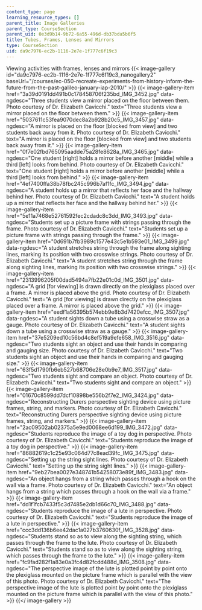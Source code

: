 ```yaml
---
content_type: page
learning_resource_types: []
parent_title: Image Galleries
parent_type: CourseSection
parent_uid: 0e3d9b14-9b72-6a55-496d-db37bda5b6f5
title: Tubes, Frames, Lenses and Mirrors
type: CourseSection
uid: da9c7976-ec2b-1116-2e7e-1f777c6f19c3
---
```


Viewing activities with frames, lenses and mirrors
{{< image-gallery id="da9c7976-ec2b-1116-2e7e-1f777c6f19c3_nanogallery2" baseUrl="/courses/ec-050-recreate-experiments-from-history-inform-the-future-from-the-past-galileo-january-iap-2010/" >}}
{{< image-gallery-item href="3a39d0191dd491b0c178458706f235bd_IMG_3452.jpg" data-ngdesc="Three students view a mirror placed on the floor between them. Photo courtesy of Dr. Elizabeth Cavicchi." text="Three students view a mirror placed on the floor between them." >}}
{{< image-gallery-item href="5037611c53fea9070dec8a2b928b20c5_IMG_3457.jpg" data-ngdesc="A mirror is placed on the floor \[blocked from view\] and two students back away from it. Photo courtesy of Dr. Elizabeth Cavicchi." text="A mirror is placed on the floor \[blocked from view\] and two students back away from it." >}}
{{< image-gallery-item href="0f7e02fbd765095aadde75a28fe8628a_IMG_3465.jpg" data-ngdesc="One student \[right\] holds a mirror before another \[middle\] while a third \[left\] looks from behind. Photo courtesy of Dr. Elizabeth Cavicchi." text="One student \[right\] holds a mirror before another \[middle\] while a third \[left\] looks from behind." >}}
{{< image-gallery-item href="4ef7400ffa38b78fbc245c996b7af1fc_IMG_3494.jpg" data-ngdesc="A student holds up a mirror that reflects her face and the hallway behind her. Photo courtesy of Dr. Elizabeth Cavicchi." text="A student holds up a mirror that reflects her face and the hallway behind her." >}}
{{< image-gallery-item href="5e11a7468e52761592fec2cdadc8c3dd_IMG_3493.jpg" data-ngdesc="Students set up a picture frame with strings passing through the frame. Photo courtesy of Dr. Elizabeth Cavicchi." text="Students set up a picture frame with strings passing through the frame." >}}
{{< image-gallery-item href="0d691b7fb3989c1577e43c5e1b593e01_IMG_3499.jpg" data-ngdesc="A student stretches string through the frame along sighting lines, marking its position with two crosswise strings. Photo courtesy of Dr. Elizabeth Cavicchi." text="A student stretches string through the frame along sighting lines, marking its position with two crosswise strings." >}}
{{< image-gallery-item href="2313996205f00dad5494a7fb22e01c0d_IMG_3501.jpg" data-ngdesc="A grid \[for viewing\] is drawn directly on the plexiglass placed over a frame. A mirror is placed above the grid. Photo courtesy of Dr. Elizabeth Cavicchi." text="A grid \[for viewing\] is drawn directly on the plexiglass placed over a frame. A mirror is placed above the grid." >}}
{{< image-gallery-item href="eedf1a56395b574ebb9e8b3d7420efcc_IMG_3507.jpg" data-ngdesc="A student sights down a tube using a crosswise straw as a gauge. Photo courtesy of Dr. Elizabeth Cavicchi." text="A student sights down a tube using a crosswise straw as a gauge." >}}
{{< image-gallery-item href="37e5209ed10c56bd4c8ef519a9efe658_IMG_3516.jpg" data-ngdesc="Two students sight an object and use their hands in comparing and gauging size. Photo courtesy of Dr. Elizabeth Cavicchi." text="Two students sight an object and use their hands in comparing and gauging size." >}}
{{< image-gallery-item href="63f5d1790fb6eb527b68706e28e0b9e7_IMG_3517.jpg" data-ngdesc="Two students sight and compare an object. Photo courtesy of Dr. Elizabeth Cavicchi." text="Two students sight and compare an object." >}}
{{< image-gallery-item href="01670c8599dd7dcf10898be556b2f7e2_IMG_3424.jpg" data-ngdesc="Reconstructing Durers perspective sighting device using picture frames, string, and markers. Photo courtesy of Dr. Elizabeth Cavicchi." text="Reconstructing Durers perspective sighting device using picture frames, string, and markers." >}}
{{< image-gallery-item href="2ac09502ab02375a5e9ed0068ee6d199_IMG_3472.jpg" data-ngdesc="Students reproduce the image of a toy dog in perspective. Photo courtesy of Dr. Elizabeth Cavicchi." text="Students reproduce the image of a toy dog in perspective." >}}
{{< image-gallery-item href="86882619c1c25e93c064d77c8ead39fc_IMG_3475.jpg" data-ngdesc="Setting up the string sight lines. Photo courtesy of Dr. Elizabeth Cavicchi." text="Setting up the string sight lines." >}}
{{< image-gallery-item href="9eb27bea0027e348741b54258073e89f_IMG_3483.jpg" data-ngdesc="An object hangs from a string which passes through a hook on the wall via a frame. Photo courtesy of Dr. Elizabeth Cavicchi." text="An object hangs from a string which passes through a hook on the wall via a frame." >}}
{{< image-gallery-item href="dd1f1fcb7433f5c3d7485e2db1d66c70_IMG_3488.jpg" data-ngdesc="Students reproduce the image of a lute in perspective. Photo courtesy of Dr. Elizabeth Cavicchi." text="Students reproduce the image of a lute in perspective." >}}
{{< image-gallery-item href="ccc3dd136b6ee42dac1a027b3760630f_IMG_3528.jpg" data-ngdesc="Students stand so as to view along the sighting string, which passes through the frame to the lute. Photo courtesy of Dr. Elizabeth Cavicchi." text="Students stand so as to view along the sighting string, which passes through the frame to the lute." >}}
{{< image-gallery-item href="fc9fad282f1a83e0a3fc4d82fcdd488d_IMG_3508.jpg" data-ngdesc="The perspective image of the lute is plotted point by point onto the plexiglass mounted on the picture frame which is parallel with the view of this photo. Photo courtesy of Dr. Elizabeth Cavicchi." text="The perspective image of the lute is plotted point by point onto the plexiglass mounted on the picture frame which is parallel with the view of this photo." >}}
{{</ image-gallery >}}
